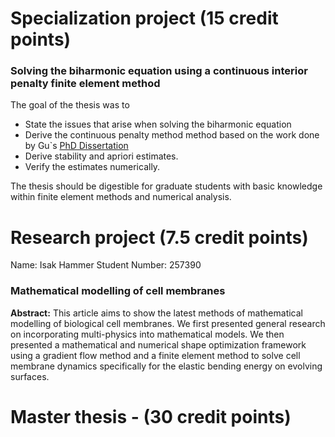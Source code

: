 

# Specialization project (15 credit points) 
### Solving the biharmonic equation using a continuous interior penalty finite element method
The goal of the thesis was to
- State the issues that arise when solving the biharmonic equation
- Derive the continuous penalty method method based on the work done by Gu`s [PhD Dissertation](https://digitalcommons.lsu.edu/gradschool_dissertations/1744/)
- Derive stability and apriori estimates.
- Verify the estimates numerically.

The thesis should be digestible for graduate students with basic knowledge within finite element methods and numerical analysis.


# Research project (7.5 credit points) 

Name: Isak Hammer
Student Number: 257390
### Mathematical modelling of cell membranes 
**Abstract:** This article aims to show the latest methods of mathematical modelling of biological cell membranes. We first presented general research on incorporating multi-physics into mathematical models. We then presented a mathematical and numerical shape optimization framework using a gradient flow method and a finite element method to solve cell membrane dynamics specifically for the elastic bending energy on evolving surfaces.



# Master thesis - (30 credit points) 
